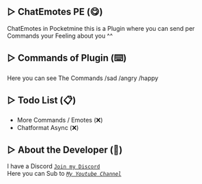 ## ▷ ChatEmotes PE (😋)
ChatEmotes in Pocketmine
this is a Plugin where you can send per Commands your Feeling about you ^^

## ▷ Commands of Plugin (⌨️)
 Here you can see The Commands
 /sad
 /angry
 /happy

## ▷ Todo List (📋)
- More Commands / Emotes (❌)
- Chatformat Async (❌)

## ▷ About the Developer (🤖)
I have a Discord [``Join my Discord``](https://red.serverfarmer.at/discord "Join overhere ^^")<br>
Here you can Sub to [*``My Youtube Channel``*](https://red.serverfarmer.at/youtube "Sub to Me ^^")

